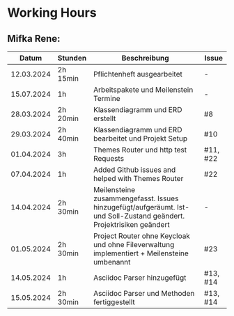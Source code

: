 # Working Hours

## Mifka Rene:
| Datum      | Stunden  | Beschreibung                                         | Issue |
|------------|----------|------------------------------------------------------|-------|
| 12.03.2024 | 2h 15min | Pflichtenheft ausgearbeitet                          | -     |
| 15.07.2024 | 1h       | Arbeitspakete und Meilenstein Termine                | -     |
| 28.03.2024 | 2h 20min | Klassendiagramm und ERD erstellt                     |#8|
| 29.03.2024 | 2h 40min | Klassendiagramm und ERD bearbeitet und Projekt Setup |#10|
| 01.04.2024 | 3h       | Themes Router und http test Requests                 |#11, #22|
| 07.04.2024 | 1h       | Added Github issues and helped with Themes Router    |#22|
| 14.04.2024 | 2h 30min | Meilensteine zusammengefasst. Issues hinzugefügt/aufgeräumt. Ist- und Soll-Zustand geändert. Projektrisiken geändert|-|
| 01.05.2024 | 2h 30min | Project Router ohne Keycloak und ohne Fileverwaltung implementiert + Meilensteine umbenannt | #23|
| 14.05.2024 | 1h | Asciidoc Parser hinzugefügt | #13, #14 |
| 15.05.2024 | 2h 30min | Asciidoc Parser und Methoden fertiggestellt | #13, #14 |
